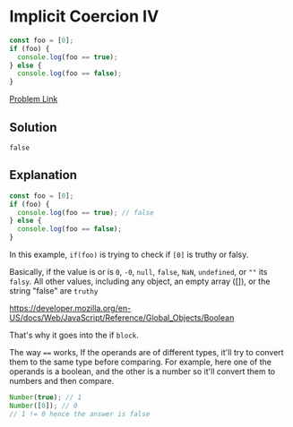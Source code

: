 # Implicit Coercion IV

```js
const foo = [0];
if (foo) {
  console.log(foo == true);
} else {
  console.log(foo == false);
}
```

[Problem Link](https://bigfrontend.dev/quiz/implicit-coersion-2)

## Solution

```
false
```

## Explanation

```js
const foo = [0];
if (foo) {
  console.log(foo == true); // false
} else {
  console.log(foo == false);
}
```

In this example, `if(foo)` is trying to check if `[0]` is truthy or falsy.

Basically, if the value is or is `0`, `-0`, `null`, `false`, `NaN`, `undefined`, or `""` its `falsy`. All other values, including any object, an empty array ([]), or the string "false" are `truthy`

https://developer.mozilla.org/en-US/docs/Web/JavaScript/Reference/Global_Objects/Boolean

That's why it goes into the if `block`.

The way `==` works, If the operands are of different types, it'll try to convert them to the same type before comparing. For example, here one of the operands is a boolean, and the other is a number so it'll convert them to numbers and then compare.

```js
Number(true); // 1
Number([0]); // 0
// 1 != 0 hence the answer is false
```
